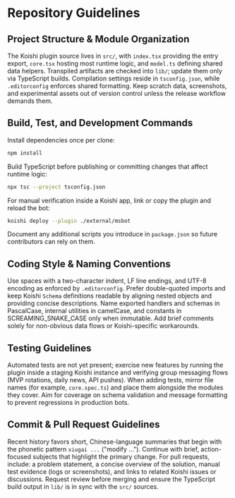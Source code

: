 # Repository Guidelines

## Project Structure & Module Organization
The Koishi plugin source lives in `src/`, with `index.tsx` providing the entry export, `core.tsx` hosting most runtime logic, and `model.ts` defining shared data helpers. Transpiled artifacts are checked into `lib/`; update them only via TypeScript builds. Compilation settings reside in `tsconfig.json`, while `.editorconfig` enforces shared formatting. Keep scratch data, screenshots, and experimental assets out of version control unless the release workflow demands them.

## Build, Test, and Development Commands
Install dependencies once per clone:
```bash
npm install
```
Build TypeScript before publishing or committing changes that affect runtime logic:
```bash
npx tsc --project tsconfig.json
```
For manual verification inside a Koishi app, link or copy the plugin and reload the bot:
```bash
koishi deploy --plugin ./external/msbot
```
Document any additional scripts you introduce in `package.json` so future contributors can rely on them.

## Coding Style & Naming Conventions
Use spaces with a two-character indent, LF line endings, and UTF-8 encoding as enforced by `.editorconfig`. Prefer double-quoted imports and keep Koishi `Schema` definitions readable by aligning nested objects and providing concise descriptions. Name exported handlers and schemas in PascalCase, internal utilities in camelCase, and constants in SCREAMING_SNAKE_CASE only when immutable. Add brief comments solely for non-obvious data flows or Koishi-specific workarounds.

## Testing Guidelines
Automated tests are not yet present; exercise new features by running the plugin inside a staging Koishi instance and verifying group messaging flows (MVP rotations, daily news, API pushes). When adding tests, mirror file names (for example, `core.spec.ts`) and place them alongside the modules they cover. Aim for coverage on schema validation and message formatting to prevent regressions in production bots.

## Commit & Pull Request Guidelines
Recent history favors short, Chinese-language summaries that begin with the phonetic pattern `xiugai ...` ("modify ..."). Continue with brief, action-focused subjects that highlight the primary change. For pull requests, include: a problem statement, a concise overview of the solution, manual test evidence (logs or screenshots), and links to related Koishi issues or discussions. Request review before merging and ensure the TypeScript build output in `lib/` is in sync with the `src/` sources.
